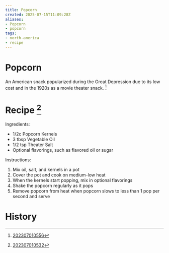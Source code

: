 ```yaml
---
title: Popcorn
created: 2025-07-15T11:09:28Z
aliases:
- Popcorn
- popcorn
tags:
- north-america
- recipe
---
```


# Popcorn

An American snack popularized during the Great Depression due to its low cost and in the 1920s as a movie theater snack. [^2]

# Recipe [^1]

Ingredients:
- 1/2c Popcorn Kernels
- 3 tbsp Vegetable Oil
- 1/2 tsp Theater Salt
- Optional flavorings, such as flavored oil or sugar

Instructions:
1. Mix oil, salt, and kernels in a pot
2. Cover the pot and cook on medium-low heat
3. When the kernels start popping, mix in optional flavorings
4. Shake the popcorn regularly as it pops
5. Remove popcorn from heat when popcorn slows to less than 1 pop per second and serve

# History

[^1]: [202307010532](../entries/202307010532.md)
[^2]: [202307010556](../entries/202307010556.md)
